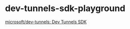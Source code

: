 dev-tunnels-sdk-playground
==========================
[microsoft/dev-tunnels: Dev Tunnels SDK](https://github.com/microsoft/dev-tunnels)
